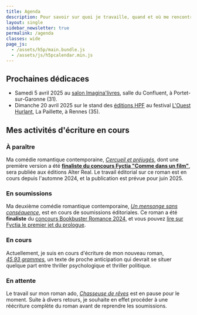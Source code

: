 ```yaml
---
title: Agenda
description: Pour savoir sur quoi je travaille, quand et où me rencontrer (événements, dédicaces...) Voici mon agenda !
layout: single
sidebar_newsletter: true
permalink: /agenda
classes: wide
page_js:
  - /assets/h5p/main.bundle.js
  - /assets/js/h5pcalendar.min.js
---
```


<div id="h5p-publications"></div>

## Prochaines dédicaces

- Samedi 5 avril 2025 au <a href="https://www.instagram.com/p/DBwmr_8uqHz/" target="_blank">salon Imagina'livres</a>, salle du Confluent, à Portet-sur-Garonne (31).
- Dimanche 20 avril 2025 sur le stand des <a href="https://herosdepapierfroisse.fr/editionshpf/" target="_blank">éditions HPF</a> au festival <a href="https://www.instagram.com/p/DBB69SxAtRK/?img_index=1" target="_blank">L'Ouest Hurlant</a>, La Paillette, à Rennes (35).


## Mes activités d'écriture en cours

### À paraître

Ma comédie romantique contemporaine, [*Cercueil et préjugés*](/publications/cercueil-et-prejuges), dont une première version a été <a href="https://www.fyctia.com/blog/articles/833" target="_blank">**finaliste du concours Fyctia "Comme dans un film"**</a>, sera publiée aux éditions Alter Real. Le travail éditorial sur ce roman est en cours depuis l'automne 2024, et la publication est prévue pour juin 2025.

### En soumissions

Ma deuxième comédie romantique contemporaine, [*Un mensonge sans conséquence*](/publications/projets-en-cours/#un-mensonge-sans-conséquence), est en cours de soumissions éditoriales.
Ce roman a été **finaliste** du <a href="https://www.instagram.com/p/C8O5XMRqK0P/?img_index=5" target="_blank">concours Bookbuster Romance 2024</a>, et
vous pouvez <a href="https://www.fyctia.com/stories/et-que-refleurisse-son-sourire" target="_blank">lire sur Fyctia le premier jet du prologue</a>.

### En cours

Actuellement, je suis en cours d'écriture de mon nouveau roman, [*45,93&nbsp;grammes*](/publications/projets-en-cours/#4593grammes), un texte de proche anticipation qui devrait se situer quelque part entre thriller psychologique et thriller politique.

### En attente

Le travail sur mon roman ado, [*Chasseuse de rêves*](/publications/projets-en-cours/#chasseuse-de-r%C3%AAves-titre-provisoire) est en pause pour le moment. Suite à divers retours, je souhaite en effet procéder à une réécriture complète du roman avant de reprendre les soumissions.


